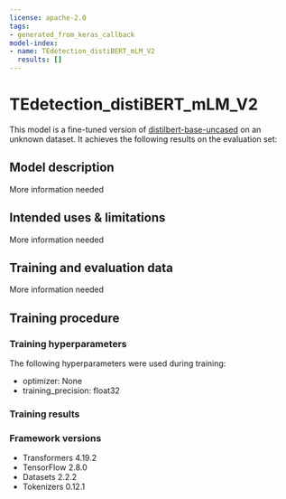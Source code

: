 ```yaml
---
license: apache-2.0
tags:
- generated_from_keras_callback
model-index:
- name: TEdetection_distiBERT_mLM_V2
  results: []
---
```


<!-- This model card has been generated automatically according to the information Keras had access to. You should
probably proofread and complete it, then remove this comment. -->

# TEdetection_distiBERT_mLM_V2

This model is a fine-tuned version of [distilbert-base-uncased](https://huggingface.co/distilbert-base-uncased) on an unknown dataset.
It achieves the following results on the evaluation set:


## Model description

More information needed

## Intended uses & limitations

More information needed

## Training and evaluation data

More information needed

## Training procedure

### Training hyperparameters

The following hyperparameters were used during training:
- optimizer: None
- training_precision: float32

### Training results



### Framework versions

- Transformers 4.19.2
- TensorFlow 2.8.0
- Datasets 2.2.2
- Tokenizers 0.12.1
